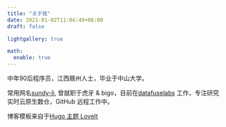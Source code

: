 ```yaml
---
title: "关于我"
date: 2021-01-02T11:04:49+08:00
draft: false

lightgallery: true

math:
  enable: true
---
```


中年90后程序员，江西赣州人士，毕业于中山大学。

常用网名[sundy-li](https://github.com/sundy-li/), 曾就职于虎牙 & bigo，目前在[datafuselabs](https://github.com/datafuselabs) 工作，专注研究实时云原生数仓，GitHub 远程工作中。

博客模板来自于[Hugo 主题 LoveIt](https://github.com/dillonzq/LoveIt)



